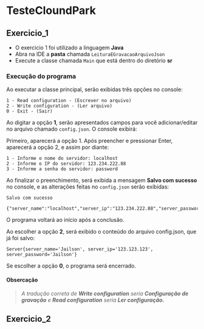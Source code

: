 # TesteCloundPark

## Exercicio_1

* O exercicio 1 foi utilizado a linguagem __Java__
* Abra na IDE a __pasta__ chamada `LeituraEGravacaoArquivoJson`
* Execute a classe chamada `Main` que está dentro do diretório **sr**

### Execução do programa
Ao executar a classe principal, serão exibidas três opções no console:


```
1 - Read configuration - (Escrever no arquivo)
2 - Write configuration - (Ler arquivo)
0 - Exit - (Sair)
```
Ao digitar a opção **1**, serão apresentados campos para você adicionar/editar no arquivo chamado ``config.json``. O console exibirá:


Primeiro, aparecerá a opção 1. Após preencher e pressionar Enter, aparecerá a opção 2, e assim por diante:
```
1 - Informe o nome do servidor: localhost
2 - Informe o IP do servidor: 123.234.222.88
3 - Informe a senha do servidor: password
```
Ao finalizar o preenchimento, será exibida a mensagem __Salvo com sucesso__ no console, e as alterações feitas no ``config.json`` serão exibidas:

```
Salvo com sucesso

{"server_name":"localhost","server_ip":"123.234.222.88","server_password":"password"}
```
O programa voltará ao início após a conclusão.

Ao escolher a opção **2**, será exibido o conteúdo do arquivo config.json, que já foi salvo:

```
Server{server_name='Jailson', server_ip='123.123.123', server_password='Jailson'}
```
Se escolher a opção **0**, o programa será encerrado.

#### Obsercação
> _A tradução correta de **Write configuration** seria **Configuração de gravação** e **Read configuration** seria **Ler configuração.**_

## Exercicio_2
